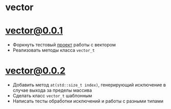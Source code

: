 # vector

# vector@0.0.1

- Форкнуть тестовый [проект](https://github.com/justcppdev/vector_example) работы с вектором
- Реализовать методы класса `vector_t`

# vector@0.0.2

- Добавить метод `at(std::size_t index)`, генерирующий исключение в случае выхода за пределы массива
- Сделать класс `vector_t` шаблонным
- Написать тесты обработки исключений и работы с разными типами
